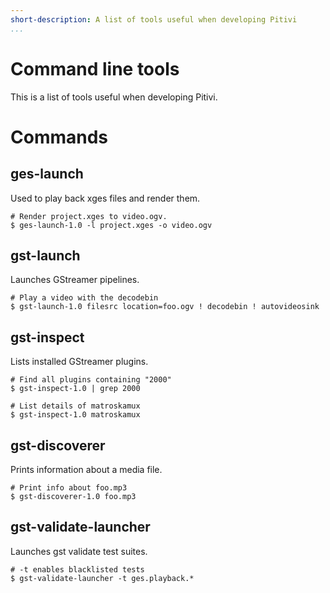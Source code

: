 ```yaml
---
short-description: A list of tools useful when developing Pitivi
...
```


# Command line tools

This is a list of tools useful when developing Pitivi.

# Commands

## ges-launch

Used to play back xges files and render them.

```
# Render project.xges to video.ogv.
$ ges-launch-1.0 -l project.xges -o video.ogv
```

## gst-launch

Launches GStreamer pipelines.

```
# Play a video with the decodebin
$ gst-launch-1.0 filesrc location=foo.ogv ! decodebin ! autovideosink
```

## gst-inspect

Lists installed GStreamer plugins.

```
# Find all plugins containing "2000"
$ gst-inspect-1.0 | grep 2000
```

```
# List details of matroskamux
$ gst-inspect-1.0 matroskamux
```

## gst-discoverer

Prints information about a media file.

```
# Print info about foo.mp3
$ gst-discoverer-1.0 foo.mp3
```

## gst-validate-launcher

Launches gst validate test suites.

```
# -t enables blacklisted tests
$ gst-validate-launcher -t ges.playback.*
```
